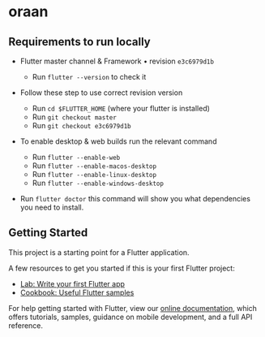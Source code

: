 # oraan

## Requirements to run locally

- Flutter master channel & Framework • revision `e3c6979d1b`

  - Run `flutter --version` to check it

- Follow these step to use correct revision version
  - Run `cd $FLUTTER_HOME` (where your flutter is installed)
  - Run `git checkout master`
  - Run `git checkout e3c6979d1b`
- To enable desktop & web builds run the relevant command
  - Run `flutter --enable-web`
  - Run `flutter --enable-macos-desktop`
  - Run `flutter --enable-linux-desktop`
  - Run `flutter --enable-windows-desktop`
- Run `flutter doctor` this command will show you what dependencies you need to install.

## Getting Started

This project is a starting point for a Flutter application.

A few resources to get you started if this is your first Flutter project:

- [Lab: Write your first Flutter app](https://flutter.dev/docs/get-started/codelab)
- [Cookbook: Useful Flutter samples](https://flutter.dev/docs/cookbook)

For help getting started with Flutter, view our
[online documentation](https://flutter.dev/docs), which offers tutorials,
samples, guidance on mobile development, and a full API reference.
